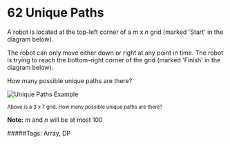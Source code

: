 # 62 Unique Paths

A robot is located at the top-left corner of a *m* x *n* grid (marked 'Start' in the diagram below).

The robot can only move either down or right at any point in time. The robot is trying to reach the bottom-right corner of the grid (marked 'Finish' in the diagram below).

How many possible unique paths are there?

![Unique Paths Example](http://leetcode.com/wp-content/uploads/2014/12/robot_maze.png)

<sub>Above is a 3 x 7 grid. How many possible unique paths are there?</sub>

**Note:** *m* and *n* will be at most 100

#####Tags:
Array, DP